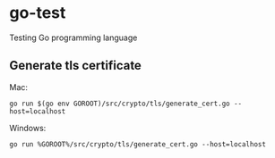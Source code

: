 # go-test
Testing Go programming language

## Generate tls certificate
Mac:
```
go run $(go env GOROOT)/src/crypto/tls/generate_cert.go --host=localhost
```
Windows:
```
go run %GOROOT%/src/crypto/tls/generate_cert.go --host=localhost
```